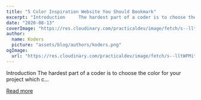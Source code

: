 ```yaml
---
title: "5 Color Inspiration Website You Should Bookmark"
excerpt: "Introduction     The hardest part of a coder is to choose the color for your project which c..."
date: "2020-08-13"
coverImage: "https://res.cloudinary.com/practicaldev/image/fetch/s--lltWFMit--/c_imagga_scale,f_auto,fl_progressive,h_420,q_auto,w_1000/https://dev-to-uploads.s3.amazonaws.com/i/nwiaxt9oychpdmfv4rd0.png"
author:
  name: Koders
  picture: "assets/blog/authors/koders.png"
ogImage:
  url: "https://res.cloudinary.com/practicaldev/image/fetch/s--lltWFMit--/c_imagga_scale,f_auto,fl_progressive,h_420,q_auto,w_1000/https://dev-to-uploads.s3.amazonaws.com/i/nwiaxt9oychpdmfv4rd0.png"
---
```


Introduction     The hardest part of a coder is to choose the color for your project which c...

[Read more](https://dev.to/surajsrv11/5-color-inspiration-website-you-should-bookmark-37cm)
